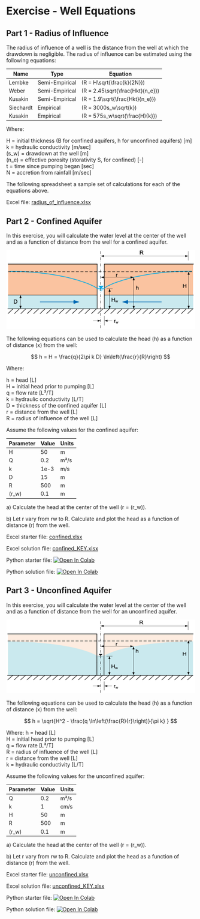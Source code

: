# Exercise - Well Equations

## Part 1 - Radius of Influence

The radius of influence of a well is the distance from the well at which the drawdown is negligible. The radius of influence can be estimated using the following equations:

| Name      | Type | Equation                           |
|-----------|------|------------------------------------|
| Lembke    |Semi-Empirical| \(R = H\sqrt{\frac{k}{2N}}\)       | 
| Weber     | Semi-Empirical | \(R = 2.45\sqrt{\frac{Hkt}{n_e}}\) |
| Kusakin   | Semi-Empirical | \(R = 1.9\sqrt{\frac{Hkt}{n_e}}\)  |
| Siechardt | Empirical | \(R = 3000s_w\sqrt{k}\)            |
| Kusakin   | Empirical | \(R = 575s_w\sqrt{\frac{H}{k}}\)   |

Where:

H = initial thickness (B for confined aquifers, h for unconfined aquifers) [m]<br>
k = hydraulic conductivity [m/sec]<br>
\(s_w\) = drawdown at the well [m]<br>
\(n_e\) = effective porosity (storativity S, for confined) [-]<br>
t = time since pumping began [sec]<br>
N = accretion from rainfall [m/sec]

The following spreadsheet a sample set of calculations for each of the equations above.

Excel file: [radius_of_influence.xlsx](..%2F07_analytical%2Fradius_of_influence.xlsx)

## Part 2 - Confined Aquifer

In this exercise, you will calculate the water level at the center of the well and as a function of distance from the well for a confined aquifer.

![confined.png](confined.png)

The following equations can be used to calculate the head (h) as a function of distance (x) from the well:

$$
h =  H = \frac{q}{2\pi k D} \ln\left(\frac{r}{R}\right)
$$

Where:

h = head [L]<br>
H = initial head prior to pumping [L]<br>
q = flow rate [L³/T]<br>
k = hydraulic conductivity [L/T]<br>
D = thickness of the confined aquifer [L]<br>
r = distance from the well [L]<br>
R = radius of influence of the well [L]

Assume the following values for the confined aquifer:

| Parameter | Value | Units |
|-----------|-------|-------|
| H         | 50    | m     |
| Q         | 0.2   | m³/s  |
| k         | 1e-3  | m/s   |
| D         | 15    | m     |
| R         | 500   | m     |
| \(r_w\)   | 0.1   | m     |

a) Calculate the head at the center of the well (r = \(r_w\)).

b) Let r vary from rw to R. Calculate and plot the head as a function of distance (r) from the well.

Excel starter file: [confined.xlsx](confined.xlsx)

Excel solution file: [confined_KEY.xlsx](confined_KEY.xlsx)

Python starter file: <a href="https://colab.research.google.
com/github/njones61/ce544/blob/main/docs/unit1/08_wells/confined.ipynb" target="_blank"><img src="https://colab.
research.
google.com/assets/colab-badge.svg" alt="Open In Colab"/></a>

Python solution file:  <a href="https://colab.research.google.
com/github/njones61/ce544/blob/main/docs/unit1/08_wells/confined_KEY.ipynb" target="_blank"><img src="https://colab.
research.
google.com/assets/colab-badge.svg" alt="Open In Colab"/></a>

## Part 3 - Unconfined Aquifer

In this exercise, you will calculate the water level at the center of the well and as a function of distance from the well for an unconfined aquifer.

![unconfined.png](unconfined.png)

The following equations can be used to calculate the head (h) as a function of distance (x) from the well:

$$
h =  \sqrt{H^2 - \frac{q \ln\left(\frac{R}{r}\right)}{\pi k} }
$$

Where:
h = head [L]<br>
H = initial head prior to pumping [L]<br>
q = flow rate [L³/T]<br>
R = radius of influence of the well [L]<br>
r = distance from the well [L]<br>
k = hydraulic conductivity [L/T]<br>

Assume the following values for the unconfined aquifer:

| Parameter | Value | Units |
|-----------|----|-------|
| Q         | 0.2 | m³/s  |
| k         | 1  | cm/s  |
| H         | 50 | m     |
| R         | 500 | m     |
| \(r_w\)   | 0.1 | m     |

a) Calculate the head at the center of the well (r = \(r_w\)).

b) Let r vary from rw to R. Calculate and plot the head as a function of distance (r) from the well.

Excel starter file: [unconfined.xlsx](unconfined.xlsx)

Excel solution file: [unconfined_KEY.xlsx](unconfined_KEY.xlsx)

Python starter file: <a href="https://colab.research.google.
com/github/njones61/ce544/blob/main/docs/unit1/08_wells/unconfined.ipynb" target="_blank"><img src="https://colab.
research.
google.com/assets/colab-badge.svg" alt="Open In Colab"/></a>

Python solution file:  <a href="https://colab.research.google.
com/github/njones61/ce544/blob/main/docs/unit1/08_wells/unconfined_KEY.ipynb" target="_blank"><img src="https://colab.
research.
google.com/assets/colab-badge.svg" alt="Open In Colab"/></a>



